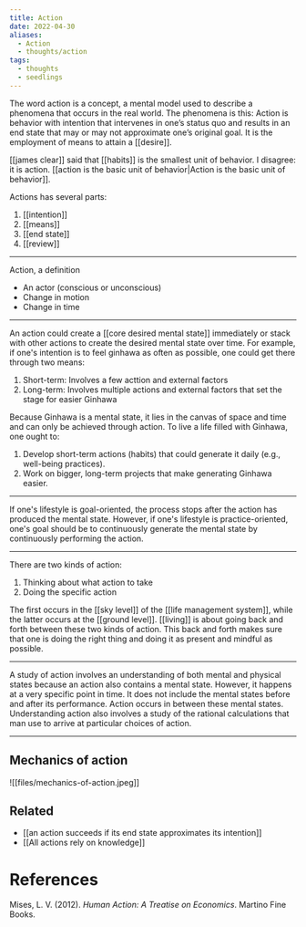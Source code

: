 ```yaml
---
title: Action
date: 2022-04-30
aliases:
  - Action
  - thoughts/action
tags:
  - thoughts
  - seedlings
---
```

The word action is a concept, a mental model used to describe a phenomena that occurs in the real world. The phenomena is this: Action is behavior with intention that intervenes in one’s status quo and results in an end state that may or may not approximate one’s original goal. It is the employment of means to attain a [[desire]].

[[james clear]] said that [[habits]] is the smallest unit of behavior. I disagree: it is action. [[action is the basic unit of behavior|Action is the basic unit of behavior]].

Actions has several parts:

1. [[intention]]
2. [[means]] 
3. [[end state]]
4. [[review]]

---
Action, a definition

- An actor (conscious or unconscious)
- Change in motion
- Change in time

---
An action could create a [[core desired mental state]] immediately or stack with other actions to create the desired mental state over time. For example, if one's intention is to feel ginhawa as often as possible, one could get there through two means:
1. Short-term: Involves a few acttion and external factors
2. Long-term: Involves multiple actions and external factors that set the stage for easier Ginhawa

Because Ginhawa is a mental state, it lies in the canvas of space and time and can only be achieved through action. To live a life filled with Ginhawa, one ought to:
1.  Develop short-term actions (habits) that could generate it daily (e.g., well-being practices).
2. Work on bigger, long-term projects that make generating Ginhawa easier.

---
If one's lifestyle is goal-oriented, the process stops after the action has produced the mental state. However, if one's lifestyle is practice-oriented, one's goal should be to continuously generate the mental state by continuously performing the action.

---
There are two kinds of action:
1. Thinking about what action to take
2. Doing the specific action

The first occurs in the [[sky level]] of the [[life management system]], while the latter occurs at the [[ground level]]. [[living]] is about going back and forth between these two kinds of action. This back and forth makes sure that one is doing the right thing and doing it as present and mindful as possible.

---
A study of action involves an understanding of both mental and physical states because an action also contains a mental state. However, it happens at a very specific point in time. It does not include the mental states before and after its performance. Action occurs in between these mental states. Understanding action also involves a study of the rational calculations that man use to arrive at particular choices of action.

---
## Mechanics of action

![[files/mechanics-of-action.jpeg]]

## Related

- [[an action succeeds if its end state approximates its intention]]
- [[All actions rely on knowledge]]

# References
Mises, L. V. (2012). *Human Action: A Treatise on Economics*. Martino Fine Books.